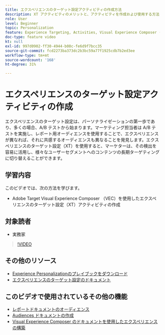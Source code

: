 ```yaml
---
title: エクスペリエンスのターゲット設定アクティビティの作成方法
description: XT アクティビティのメリットと、アクティビティを作成および使用する方法を説明します。 エクスペリエンスのターゲット設定（XT）アクティビティを使用すると、マーケターは特定のオーディエンスに特定のコンテンツをターゲット設定することができます。
role: User
level: Beginner
topic: Personalization
feature: Experience Targeting, Activities, Visual Experience Composer (VEC)
doc-type: feature video
kt: null
exl-id: 997d0902-ff30-4944-b08c-fe6d9f7bcc35
source-git-commit: fcd2273ba373dc2b3bc59a77f1925cdb7b2ed3ee
workflow-type: tm+mt
source-wordcount: '168'
ht-degree: 31%

---
```


# エクスペリエンスのターゲット設定アクティビティの作成

エクスペリエンスのターゲット設定は、パーソナライゼーションの第一歩であり、多くの場合、A/B テストから始まります。マーケティング担当者は A/B テストを実施し、レポート用オーディエンスを使用することで、エクスペリエンスが異なれば、それに共感するオーディエンスも異なることを発見します。エクスペリエンスのターゲット設定（XT）を使用すると、マーケターは、その検出を容易に活用し、様々なユーザーセグメントへのコンテンツの長期ターゲティングに切り替えることができます。

## 学習内容

このビデオでは、次の方法を学びます。

* Adobe Target Visual Experience Composer （VEC）を使用したエクスペリエンスのターゲット設定（XT）アクティビティの作成

## 対象読者

* 実務家

>[!VIDEO](https://video.tv.adobe.com/v/22418?quality=12)

## その他のリソース

* [Experience Personalizationのプレイブックをダウンロード ](https://guided.adobe.com/?promoid=K42KVXHD&mv=other&search=personalization+playbook#recommended/solutions/target)
* [ エクスペリエンスのターゲット設定のドキュメント ](https://experienceleague.adobe.com/docs/target/using/activities/experience-targeting/experience-target.html?lang=ja)

## このビデオで使用されているその他の機能

* [ レポートドキュメントのオーディエンス ](https://experienceleague.adobe.com/docs/target/using/audiences/managing-audience-filters.html?lang=ja)
* [Audiences ドキュメントの作成 ](https://experienceleague.adobe.com/docs/target/using/audiences/managing-audience-filters.html?lang=ja)
* [Visual Experience Composer のドキュメントを使用したエクスペリエンスの構築 ](https://experienceleague.adobe.com/docs/target/using/experiences/experiences.html?lang=ja)
